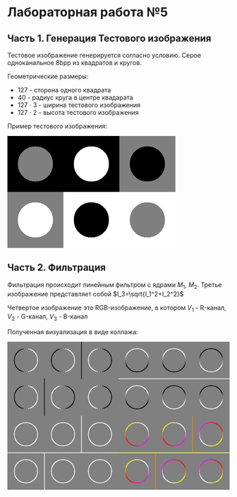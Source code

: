 # Лабораторная работа №5

## Часть 1. Генерация Тестового изображения

Тестовое изображение генерируется согласно условию. Серое одноканальное 8bpp из квадратов и кругов.

Геометрические размеры:
* 127 - сторона одного квадрата
* 40 - радиус круга в центре квадарата
* 127 ⋅ 3 - ширина тестового изображения
* 127 ⋅ 2 - высота тестового изображения

Пример тестового изображения: 

![img](test_image.png)

## Часть 2. Фильтрация

Фильтрация происходит линейным фильтром с ядрами $M_1$, $M_2$. Третье изображение представляет собой $I_3=\sqrt{I_1^2+I_2^2}$

Четвертое изображение это RGB-изображение, в котором $V_1$ - R-канал, $V_2$ - G-канал, $V_3$ - B-канал

Полученная визуализация в виде коллажа:

![result](result.png)


